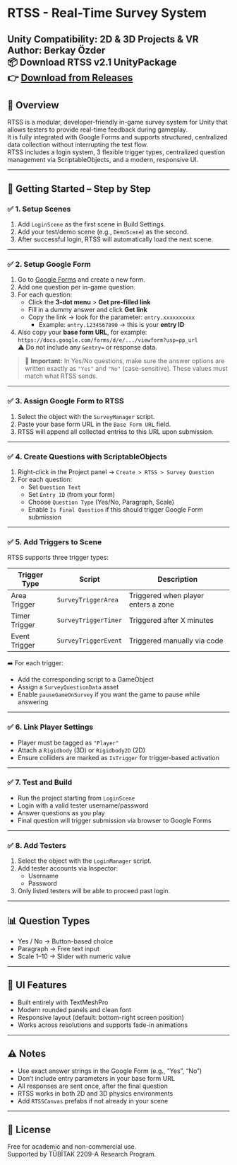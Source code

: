 RTSS - Real-Time Survey System
===============================
Unity Compatibility: 2D & 3D Projects & VR  
Author: Berkay Özder  
📦 Download RTSS v2.1 UnityPackage  
👉 [Download from Releases](https://github.com/brkyzdr/RealTimeSurveySystem/releases)
-------------------------------
🔧 Overview
-------------------------------
RTSS is a modular, developer-friendly in-game survey system for Unity that allows testers to provide real-time feedback during gameplay.  
It is fully integrated with Google Forms and supports structured, centralized data collection without interrupting the test flow.  
RTSS includes a login system, 3 flexible trigger types, centralized question management via ScriptableObjects, and a modern, responsive UI.

---

🚀 Getting Started – Step by Step
-------------------------------

### ✅ 1. Setup Scenes
1. Add `LoginScene` as the first scene in Build Settings.
2. Add your test/demo scene (e.g., `DemoScene`) as the second.
3. After successful login, RTSS will automatically load the next scene.

---

### ✅ 2. Setup Google Form
1. Go to [Google Forms](https://forms.google.com) and create a new form.
2. Add one question per in-game question.
3. For each question:
   - Click the **3-dot menu** > **Get pre-filled link**
   - Fill in a dummy answer and click **Get link**
   - Copy the link → look for the parameter: `entry.xxxxxxxxxx`
     - Example: `entry.1234567890` → this is your **entry ID**
4. Also copy your **base form URL**, for example:  
   `https://docs.google.com/forms/d/e/.../viewform?usp=pp_url`  
   ⚠️ Do not include any `&entry=` or response data.

> 💬 **Important:** In Yes/No questions, make sure the answer options are written exactly as `"Yes"` and `"No"` (case-sensitive). These values must match what RTSS sends.

---

### ✅ 3. Assign Google Form to RTSS
1. Select the object with the `SurveyManager` script.
2. Paste your base form URL in the `Base Form URL` field.
3. RTSS will append all collected entries to this URL upon submission.

---

### ✅ 4. Create Questions with ScriptableObjects
1. Right-click in the Project panel → `Create > RTSS > Survey Question`
2. For each question:
   - Set `Question Text`
   - Set `Entry ID` (from your form)
   - Choose `Question Type` (Yes/No, Paragraph, Scale)
   - Enable `Is Final Question` if this should trigger Google Form submission

---

### ✅ 5. Add Triggers to Scene
RTSS supports three trigger types:

| Trigger Type  |        Script        | Description |
|---------------|----------------------|-------------|
| Area Trigger  | `SurveyTriggerArea`  | Triggered when player enters a zone |
| Timer Trigger | `SurveyTriggerTimer` | Triggered after X minutes |
| Event Trigger | `SurveyTriggerEvent` | Triggered manually via code |

➡️ For each trigger:
- Add the corresponding script to a GameObject
- Assign a `SurveyQuestionData` asset
- Enable `pauseGameOnSurvey` if you want the game to pause while answering

---

### ✅ 6. Link Player Settings
- Player must be tagged as `"Player"`
- Attach a `Rigidbody` (3D) or `Rigidbody2D` (2D)
- Ensure colliders are marked as `IsTrigger` for trigger-based activation

---

### ✅ 7. Test and Build
- Run the project starting from `LoginScene`
- Login with a valid tester username/password
- Answer questions as you play
- Final question will trigger submission via browser to Google Forms

---

### ✅ 8. Add Testers
1. Select the object with the `LoginManager` script.
2. Add tester accounts via Inspector:
   - Username
   - Password
3. Only listed testers will be able to proceed past login.

---

📊 Question Types
-------------------------------
- Yes / No → Button-based choice  
- Paragraph → Free text input  
- Scale 1–10 → Slider with numeric value

---

🎨 UI Features
-------------------------------
- Built entirely with TextMeshPro
- Modern rounded panels and clean font
- Responsive layout (default: bottom-right screen position)
- Works across resolutions and supports fade-in animations

---

⚠️ Notes
-------------------------------
- Use exact answer strings in the Google Form (e.g., “Yes”, “No”)
- Don’t include entry parameters in your base form URL
- All responses are sent once, after the final question
- RTSS works in both 2D and 3D physics environments
- Add `RTSSCanvas` prefabs if not already in your scene

---

📄 License
-------------------------------
Free for academic and non-commercial use.  
Supported by TÜBİTAK 2209-A Research Program.
